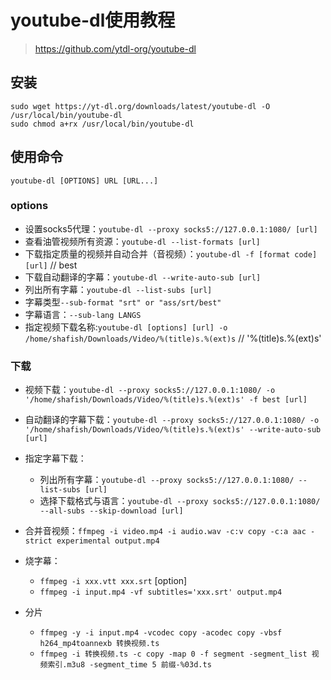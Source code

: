# youtube-dl使用教程
> https://github.com/ytdl-org/youtube-dl

## 安装
```
sudo wget https://yt-dl.org/downloads/latest/youtube-dl -O /usr/local/bin/youtube-dl
sudo chmod a+rx /usr/local/bin/youtube-dl
```

## 使用命令
`youtube-dl [OPTIONS] URL [URL...]`

### options
- 设置socks5代理：`youtube-dl --proxy socks5://127.0.0.1:1080/ [url]`
- 查看油管视频所有资源：`youtube-dl --list-formats [url]`
- 下载指定质量的视频并自动合并（音视频）：`youtube-dl -f [format code] [url]` // best
- 下载自动翻译的字幕：`youtube-dl --write-auto-sub [url]`
- 列出所有字幕：`youtube-dl --list-subs [url]`
- 字幕类型`--sub-format "srt" or "ass/srt/best"`
- 字幕语言：`--sub-lang LANGS`
- 指定视频下载名称:`youtube-dl [options] [url] -o /home/shafish/Downloads/Video/%(title)s.%(ext)s` // '%(title)s.%(ext)s'

### 下载
- 视频下载：`youtube-dl --proxy socks5://127.0.0.1:1080/ -o '/home/shafish/Downloads/Video/%(title)s.%(ext)s' -f best [url]`
- 自动翻译的字幕下载：`youtube-dl --proxy socks5://127.0.0.1:1080/ -o '/home/shafish/Downloads/Video/%(title)s.%(ext)s' --write-auto-sub [url]`
- 指定字幕下载：
    - 列出所有字幕：`youtube-dl --proxy socks5://127.0.0.1:1080/ --list-subs [url]`
    - 选择下载格式与语言：`youtube-dl --proxy socks5://127.0.0.1:1080/ --all-subs --skip-download [url]`

- 合并音视频：`ffmpeg -i video.mp4 -i audio.wav -c:v copy -c:a aac -strict experimental output.mp4`

- 烧字幕：
    - `ffmpeg -i xxx.vtt xxx.srt` [option]
    - `ffmpeg -i input.mp4 -vf subtitles='xxx.srt' output.mp4`
- 分片
    - `ffmpeg -y -i input.mp4 -vcodec copy -acodec copy -vbsf h264_mp4toannexb 转换视频.ts`    
    - `ffmpeg -i 转换视频.ts -c copy -map 0 -f segment -segment_list 视频索引.m3u8 -segment_time 5 前缀-%03d.ts`
    